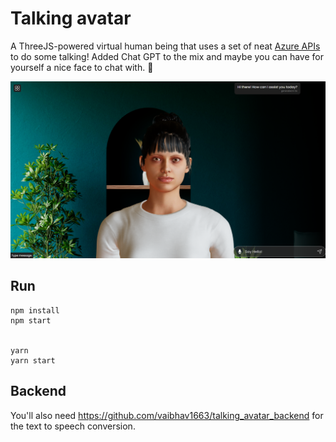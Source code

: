# Talking avatar


A ThreeJS-powered virtual human being that uses a set of neat [Azure APIs](https://learn.microsoft.com/en-us/azure/cognitive-services/speech-service/how-to-speech-synthesis-viseme) to do some talking! Added Chat GPT to the mix and maybe you can have for yourself a nice face to chat with. 🙂

![screenshot](screenshot-prompt3d.png)

## Run
```
npm install 
npm start


yarn
yarn start
```

## Backend
You'll also need https://github.com/vaibhav1663/talking_avatar_backend for the text to speech conversion.
